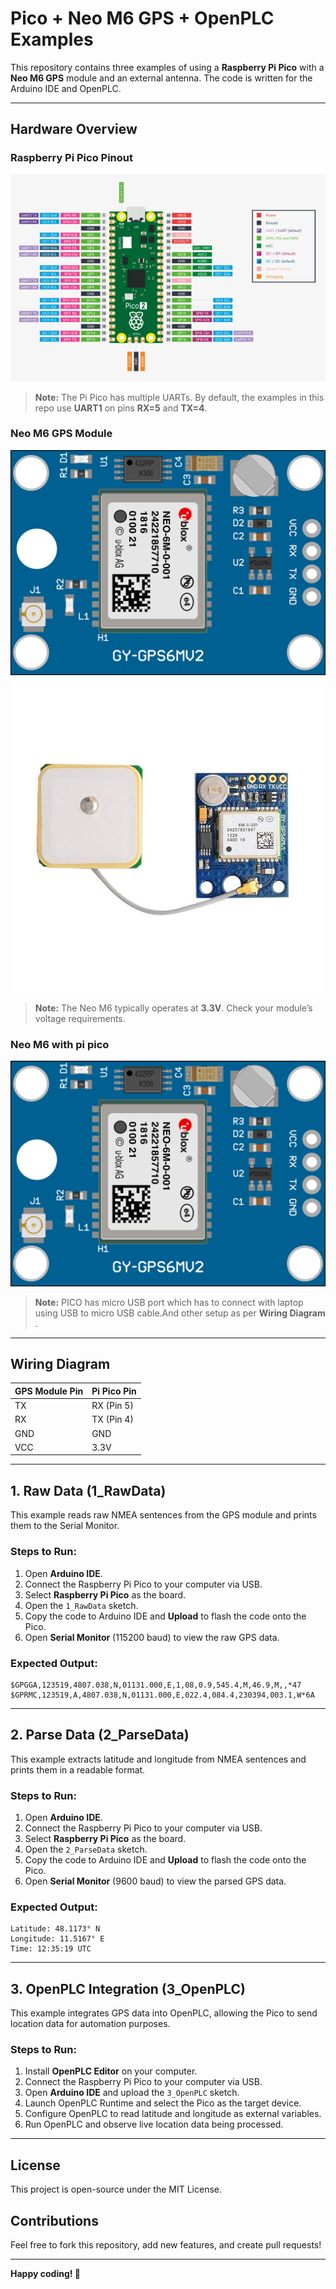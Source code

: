# Pico + Neo M6 GPS + OpenPLC Examples

This repository contains three examples of using a **Raspberry Pi Pico** with a **Neo M6 GPS** module and an external antenna. The code is written for the Arduino IDE and OpenPLC.

---

## Hardware Overview

### Raspberry Pi Pico Pinout
![Raspberry Pi Pico Pinout](./images/pico-2-r4-pinout.svg)

> **Note:** The Pi Pico has multiple UARTs. By default, the examples in this repo use **UART1** on pins **RX=5** and **TX=4**.

### Neo M6 GPS Module
![Neo M6 GPS Module](./images/neoM6.png)
![Neo M6 GPS Module With Antenna](./images/neo_me_with_antena.jpg)

> **Note:** The Neo M6 typically operates at **3.3V**. Check your module’s voltage requirements.
> 
### Neo M6 with pi pico
![Neo M6 with pi pico](./images/neoM6.png)

> **Note:** PICO has micro USB port which has to connect with laptop using USB to micro USB cable.And other setup as per **Wiring Diagram** .
---

## Wiring Diagram

| GPS Module Pin | Pi Pico Pin |
|---------------|------------|
| TX           | RX (Pin 5) |
| RX           | TX (Pin 4) |
| GND          | GND        |
| VCC          | 3.3V       |

---

## 1. Raw Data (1_RawData)

This example reads raw NMEA sentences from the GPS module and prints them to the Serial Monitor.

### Steps to Run:
1. Open **Arduino IDE**.
2. Connect the Raspberry Pi Pico to your computer via USB.
3. Select **Raspberry Pi Pico** as the board.
4. Open the `1_RawData` sketch.
5. Copy the code to Arduino IDE and  **Upload** to flash the code onto the Pico.
6. Open **Serial Monitor** (115200 baud) to view the raw GPS data.

### Expected Output:
```
$GPGGA,123519,4807.038,N,01131.000,E,1,08,0.9,545.4,M,46.9,M,,*47
$GPRMC,123519,A,4807.038,N,01131.000,E,022.4,084.4,230394,003.1,W*6A
```

---

## 2. Parse Data (2_ParseData)

This example extracts latitude and longitude from NMEA sentences and prints them in a readable format.

### Steps to Run:
1. Open **Arduino IDE**.
2. Connect the Raspberry Pi Pico to your computer via USB.
3. Select **Raspberry Pi Pico** as the board.
4. Open the `2_ParseData` sketch.
5. Copy the code to Arduino IDE and  **Upload** to flash the code onto the Pico.
6. Open **Serial Monitor** (9600 baud) to view the parsed GPS data.

### Expected Output:
```
Latitude: 48.1173° N
Longitude: 11.5167° E
Time: 12:35:19 UTC
```

---

## 3. OpenPLC Integration (3_OpenPLC)

This example integrates GPS data into OpenPLC, allowing the Pico to send location data for automation purposes.

### Steps to Run:
1. Install **OpenPLC Editor** on your computer.
2. Connect the Raspberry Pi Pico to your computer via USB.
3. Open **Arduino IDE** and upload the `3_OpenPLC` sketch.
4. Launch OpenPLC Runtime and select the Pico as the target device.
5. Configure OpenPLC to read latitude and longitude as external variables.
6. Run OpenPLC and observe live location data being processed.


---

## License
This project is open-source under the MIT License.

## Contributions
Feel free to fork this repository, add new features, and create pull requests!

---

**Happy coding! 🚀**
